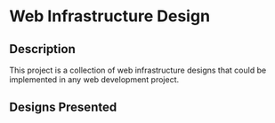 # Web Infrastructure Design

## Description

This project is a collection of web infrastructure designs that could be implemented in any web development project.

## Designs Presented